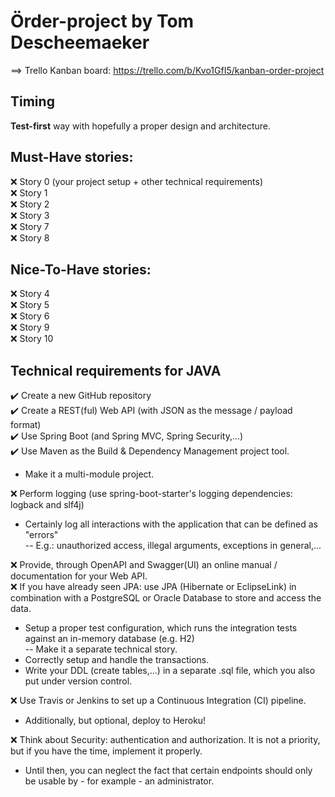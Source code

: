 # Örder-project by Tom Descheemaeker

==> Trello Kanban board: https://trello.com/b/Kvo1GfI5/kanban-order-project 

## Timing
**Test-first** way with hopefully a proper design and architecture.

## Must-Have stories:

:x: Story 0 (your project setup + other technical requirements)  
:x: Story 1  
:x: Story 2  
:x: Story 3  
:x: Story 7  
:x: Story 8  

## Nice-To-Have stories:

:x: Story 4  
:x: Story 5  
:x: Story 6  
:x: Story 9  
:x: Story 10  

## Technical requirements for JAVA  
:heavy_check_mark: Create a new GitHub repository  
:heavy_check_mark: Create a REST(ful) Web API (with JSON as the message / payload format)  
:heavy_check_mark: Use Spring Boot (and Spring MVC, Spring Security,...)  
:heavy_check_mark: Use Maven as the Build & Dependency Management project tool.  
- Make it a multi-module project.  

:x: Perform logging (use spring-boot-starter's logging dependencies: logback and slf4j)  
- Certainly log all interactions with the application that can be defined as "errors"  
-- E.g.: unauthorized access, illegal arguments, exceptions in general,...  

:x: Provide, through OpenAPI and Swagger(UI) an online manual / documentation for your Web API.  
:x: If you have already seen JPA: use JPA (Hibernate or EclipseLink) in combination with a PostgreSQL or Oracle Database to store and access the data.  
-  Setup a proper test configuration, which runs the integration tests against an in-memory database (e.g. H2)  
-- Make it a separate technical story.  
- Correctly setup and handle the transactions.  
- Write your DDL (create tables,...) in a separate .sql file, which you also put under version control.  

:x: Use Travis or Jenkins to set up a Continuous Integration (CI) pipeline.  
- Additionally, but optional, deploy to Heroku!  

:x: Think about Security: authentication and authorization. It is not a priority, but if you have the time, implement it properly.  
- Until then, you can neglect the fact that certain endpoints should only be usable by - for example - an administrator.  
